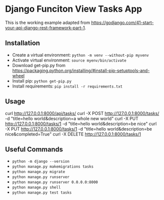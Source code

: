 # Django Funciton View Tasks App

This is the working example adapted from https://godjango.com/41-start-your-api-django-rest-framework-part-1.

## Installation
- Create a virtual environment: `python -m venv --without-pip myvenv`
- Activate virtual environment: `source myenv/bin/activate`
- Download get-pip.py from https://packaging.python.org/installing/#install-pip-setuptools-and-wheel
- Install pip: `python get-pip.py`
- Install requirements: `pip install -r requirements.txt`

## Usage
curl http://127.0.0.1:8000/api/tasks/
curl -X POST http://127.0.0.1:8000/tasks/ -d "title=hello world&description=a whole new world"
curl -X PUT http://127.0.0.1:8000/tasks/1 -d "title=hello world&description=be nice"
curl -X PUT http://127.0.0.1:8000/tasks/1 -d "title=hello world&description=be nice&completed=True"
curl -X DELETE http://127.0.0.1:8000/tasks/1

## Useful Commands
- `python -m django --version`
- `python manage.py makemigrations tasks`
- `python manage.py migrate`
- `python manage.py runserver`
- `python manage.py runserver 0.0.0.0:8000`
- `python manage.py shell`
- `python manage.py test tasks`
